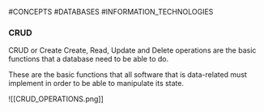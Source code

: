 #CONCEPTS #DATABASES #INFORMATION_TECHNOLOGIES 

### CRUD


CRUD or Create Create, Read, Update and Delete operations are the basic functions that a database need to be able to do. 

These are the basic functions that all software that is data-related must implement in order to be able to manipulate its state. 

![[CRUD_OPERATIONS.png]]